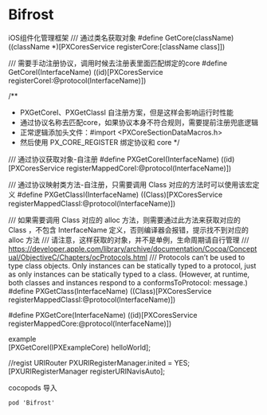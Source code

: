 # Bifrost
iOS组件化管理框架
/// 通过类名获取对象
#define GetCore(className) ((className *)[PXCoresService registerCore:[className class]])

/// 需要手动注册协议，调用时候去注册表里面匹配绑定的core
#define GetCoreI(InterfaceName) ((id<InterfaceName>)[PXCoresService registerCoreI:@protocol(InterfaceName)])

/**
 * PXGetCoreI、PXGetClassI 自注册方案，但是这样会影响运行时性能
 * 通过协议名称去匹配core，如果协议本身不符合规则，需要提前注册兜底逻辑
 * 正常逻辑添加头文件：#import <PXCoreSectionDataMacros.h>
 * 然后使用 PX_CORE_REGISTER 绑定协议和 core
 */

/// 通过协议获取对象-自注册
#define PXGetCoreI(InterfaceName) ((id<InterfaceName>)[PXCoresService registerMappedCoreI:@protocol(InterfaceName)])

/// 通过协议映射类方法-自注册，只需要调用 Class 对应的方法时可以使用该宏定义
#define PXGetClassI(InterfaceName) ((Class<InterfaceName>)[PXCoresService registerMappedClassI:@protocol(InterfaceName)])

/// 如果需要调用 Class 对应的 alloc 方法，则需要通过此方法来获取对应的 Class ，不包含 InterfaceName 定义，否则编译器会报错，提示找不到对应的 alloc 方法
/// 请注意，这样获取的对象，并不是单例，生命周期请自行管理
/// https://developer.apple.com/library/archive/documentation/Cocoa/Conceptual/ObjectiveC/Chapters/ocProtocols.html
/// Protocols can’t be used to type class objects. Only instances can be statically typed to a protocol, just as only instances can be statically typed to a class. (However, at runtime, both classes and instances respond to a conformsToProtocol: message.)
#define PXGetClass(InterfaceName) ((Class)[PXCoresService registerMappedClassI:@protocol(InterfaceName)])

#define PXGetCore(InterfaceName) ((id<InterfaceName>)[PXCoresService registerMappedCore:@protocol(InterfaceName)])

example  
   [PXGetCoreI(IPXExampleCore) helloWorld];

  //regist URIRouter
  PXURIRegisterManager.inited = YES;
  [PXURIRegisterManager registerURINavisAuto];
  
  cocopods 导入 
```
pod 'Bifrost'
 ```
